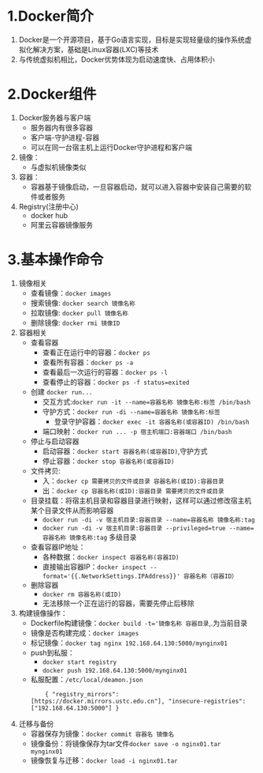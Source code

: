 # 1.Docker简介
1. Docker是一个开源项目，基于Go语言实现，目标是实现轻量级的操作系统虚拟化解决方案，基础是Linux容器(LXC)等技术
2. 与传统虚拟机相比，Docker优势体现为启动速度快、占用体积小

# 2.Docker组件
1. Docker服务器与客户端
    - 服务器内有很多容器
    - 客户端-守护进程-容器
    - 可以在同一台宿主机上运行Docker守护进程和客户端
2. 镜像：
    - 与虚拟机镜像类似
3. 容器：
    - 容器基于镜像启动，一旦容器启动，就可以进入容器中安装自己需要的软件或者服务
4. Registry(注册中心)
    - docker hub
    - 阿里云容器镜像服务
    
# 3.基本操作命令
1. 镜像相关
    - 查看镜像：`docker images`
    - 搜索镜像: `docker search 镜像名称`
    - 拉取镜像: `docker pull 镜像名称`
    - 删除镜像: `docker rmi 镜像ID`
2. 容器相关
    - 查看容器
        - 查看正在运行中的容器：`docker ps`
        - 查看所有容器：`docker ps -a`
        - 查看最后一次运行的容器：`docker ps -l`
        - 查看停止的容器：`docker ps -f status=exited`
    - 创建 `docker run...`
        - 交互方式:`docker run -it --name=容器名称 镜像名称:标签 /bin/bash`
        - 守护方式：`docker run -di --name=容器名称 镜像名称:标签`
            - 登录守护容器：`docker exec -it 容器名称(或容器ID) /bin/bash`
         - 端口映射：`docker run ... -p 宿主机端口:容器端口 /bin/bash`
    - 停止与启动容器
        - 启动容器：`docker start 容器名称(或容器ID)`,守护方式
        - 停止容器：`docker stop 容器名称(或容器ID)`
    - 文件拷贝:
        - 入：`docker cp 需要拷贝的文件或目录 容器名称(或ID):容器目录`
        - 出：`docker cp 容器名称(或ID):容器目录 需要拷贝的文件或目录`
    - 目录挂载：将宿主机目录和容器目录进行映射，这样可以通过修改宿主机某个目录文件从而影响容器
        - `docker run -di -v 宿主机目录:容器目录 --name=容器名称 镜像名称:tag`
        - `docker run -di -v 宿主机目录:容器目录 --privileged=true --name=容器名称 镜像名称:tag` 多级目录
    - 查看容器IP地址：
        - 各种数据：`docker inspect 容器名称(容器ID)`
        - 直接输出容器IP：`docker inspect --format='{{.NetworkSettings.IPAddress}}' 容器名称（容器ID）`
    - 删除容器
        - `docker rm 容器名称(或ID)`
        - 无法移除一个正在运行的容器，需要先停止后移除
3. 构建镜像操作：
    - Dockerfile构建镜像：`docker build -t='镜像名称 容器目录`,.为当前目录
    - 镜像是否构建完成：`docker images`
    - 标记镜像：`docker tag nginx 192.168.64.130:5000/mynginx01`
    - push到私服：
        - `docker start registry`
        - `docker push 192.168.64.130:5000/mynginx01`
    - 私服配置：`/etc/local/deamon.json`
        ```
            { "registry_mirrors": [https://docker.mirrors.ustc.edu.cn"], "insecure-registries": ["192.168.64.130:5000"] }
        ```
4. 迁移与备份
    - 容器保存为镜像：`docker commit 容器名 镜像名`
    - 镜像备份：将镜像保存为tar文件`docker save -o nginx01.tar mynginx01`
    - 镜像恢复与迁移：`docker load -i nginx01.tar`

        

    
